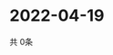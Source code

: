 # 2022-04-19
  共 0条

  <!-- BEGIN -->
  <!-- 最后更新时间Tue Apr 19 2022 18:09:30 GMT+0000 (Coordinated Universal Time) -->
  
  <!-- END -->
  
  